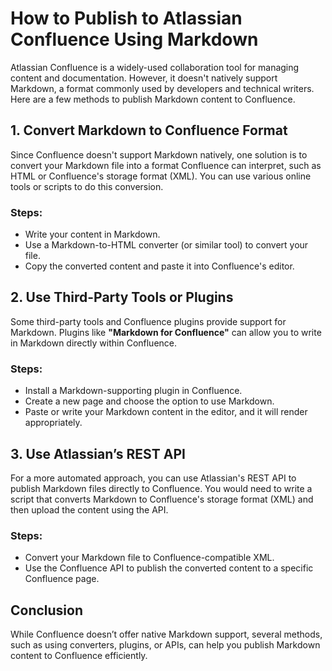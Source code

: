 # How to Publish to Atlassian Confluence Using Markdown

Atlassian Confluence is a widely-used collaboration tool for managing content and documentation. However, it doesn't natively support Markdown, a format commonly used by developers and technical writers. Here are a few methods to publish Markdown content to Confluence.

## 1. Convert Markdown to Confluence Format
Since Confluence doesn't support Markdown natively, one solution is to convert your Markdown file into a format Confluence can interpret, such as HTML or Confluence's storage format (XML). You can use various online tools or scripts to do this conversion.

### Steps:
- Write your content in Markdown.
- Use a Markdown-to-HTML converter (or similar tool) to convert your file.
- Copy the converted content and paste it into Confluence's editor.

## 2. Use Third-Party Tools or Plugins
Some third-party tools and Confluence plugins provide support for Markdown. Plugins like **"Markdown for Confluence"** can allow you to write in Markdown directly within Confluence.

### Steps:
- Install a Markdown-supporting plugin in Confluence.
- Create a new page and choose the option to use Markdown.
- Paste or write your Markdown content in the editor, and it will render appropriately.

## 3. Use Atlassian’s REST API
For a more automated approach, you can use Atlassian's REST API to publish Markdown files directly to Confluence. You would need to write a script that converts Markdown to Confluence's storage format (XML) and then upload the content using the API.

### Steps:
- Convert your Markdown file to Confluence-compatible XML.
- Use the Confluence API to publish the converted content to a specific Confluence page.

## Conclusion
While Confluence doesn’t offer native Markdown support, several methods, such as using converters, plugins, or APIs, can help you publish Markdown content to Confluence efficiently.

